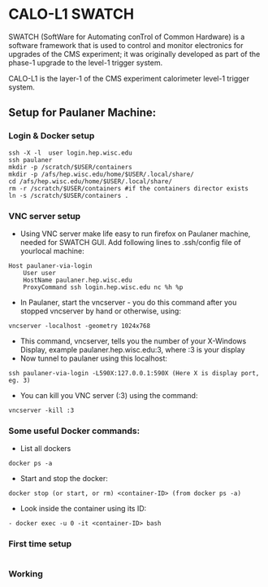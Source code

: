 # CALO-L1 SWATCH
SWATCH (SoftWare for Automating conTrol of Common Hardware) is a software framework that is used to control and monitor electronics for upgrades of the CMS experiment; it was originally developed as part of the phase-1 upgrade to the level-1 trigger system. 

CALO-L1 is the layer-1 of the CMS experiment calorimeter level-1 trigger system.

## Setup for Paulaner Machine:
### Login & Docker setup
```
ssh -X -l  user login.hep.wisc.edu
ssh paulaner
mkdir -p /scratch/$USER/containers
mkdir -p /afs/hep.wisc.edu/home/$USER/.local/share/
cd /afs/hep.wisc.edu/home/$USER/.local/share/
rm -r /scratch/$USER/containers #if the containers director exists
ln -s /scratch/$USER/containers .
```

### VNC server setup
- Using VNC server make life easy to run firefox on Paulaner machine, needed for SWATCH GUI. Add following lines to .ssh/config file of yourlocal machine:
```
Host paulaner-via-login
    User user
    HostName paulaner.hep.wisc.edu
    ProxyCommand ssh login.hep.wisc.edu nc %h %p
```
- In Paulaner, start the vncserver - you do this command after you stopped vncserver by hand or otherwise, using:
```
vncserver -localhost -geometry 1024x768
```
- This command, vncserver, tells you the number of your X-Windows Display, example paulaner.hep.wisc.edu:3, where :3 is your display
- Now tunnel to paulaner using this localhost:
```
ssh paulaner-via-login -L590X:127.0.0.1:590X (Here X is display port, eg. 3)
```
- You can kill you VNC server (:3) using the command:
```
vncserver -kill :3
```


### Some useful Docker commands:
- List all dockers
```
docker ps -a
```
- Start and stop the docker:
```
docker stop (or start, or rm) <container-ID> (from docker ps -a)
```
- Look inside the container using its ID:
```
- docker exec -u 0 -it <container-ID> bash
```

### First time setup
```

```

### Working
